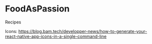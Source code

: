 # FoodAsPassion
Recipes

Icons: 
https://blog.bam.tech/developper-news/how-to-generate-your-react-native-app-icons-in-a-single-command-line
